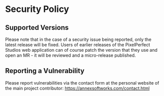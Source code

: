# Security Policy

## Supported Versions

Please note that in the case of a security issue being reported, only the latest release will be fixed. Users of earlier releases of the PixelPerfect Studios web application can of course patch the version that they use and open an MR - it will be reviewed and a micro-release published.

## Reporting a Vulnerability

Please report vulnerabilities via the contact form at the personal website of the main project contributor: https://annexsoftworks.com/contact.html
